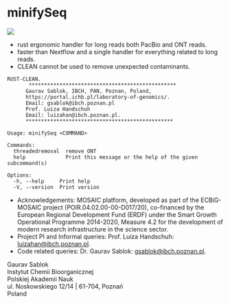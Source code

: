 # minifySeq

![](https://github.com/IBCHgenomic/eVaiutilities/blob/main/logo.png)

- rust ergonomic handler for long reads both PacBio and ONT reads.
- faster than Nextflow and a single handler for everything related to long reads.
- CLEAN cannot be used to remove unexpected contaminants.

```
RUST-CLEAN.
       ************************************************
      Gaurav Sablok, IBCH, PAN, Poznan, Poland,
      https://portal.ichb.pl/laboratory-of-genomics/.
      Email: gsablok@ibch.poznan.pl
      Prof. Luiza Handschuh
      Email: luizahan@ibch.poznan.pl.
      ************************************************

Usage: minifySeq <COMMAND>

Commands:
  threadedremoval  remove ONT
  help             Print this message or the help of the given subcommand(s)

Options:
  -h, --help     Print help
  -V, --version  Print version
  ```

- Acknowledgements: MOSAIC platform, developed as part of the ECBiG-MOSAIC project (POIR.04.02.00-00-D017/20), co-financed by the European Regional Development Fund (ERDF) under the Smart Growth Operational Programme 2014-2020, Measure 4.2 for the development of modern research infrastructure in the science sector.
- Project PI and Informal queries: Prof. Luiza Handschuh: luizahan@ibch.poznan.pl.
- Code related queries: Dr. Gaurav Sablok: gsablok@ibch.poznan.pl.

 Gaurav Sablok \
 Instytut Chemii Bioorganicznej \
 Polskiej Akademii Nauk \
 ul. Noskowskiego 12/14 | 61-704, Poznań \
 Poland
